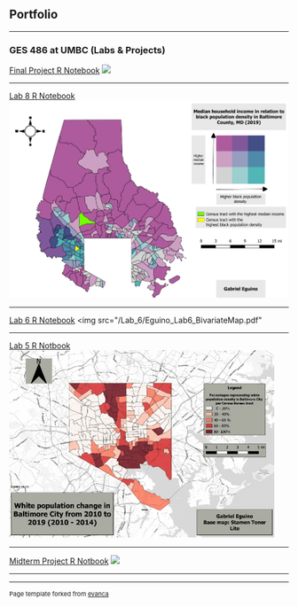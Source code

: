 ## Portfolio

---

### GES 486 at UMBC (Labs & Projects)

[Final Project R Notebook](/Final_Project/Eguino_FinalProject.html)
![](/Final_Project/FinalProject_gif.gif)

---

[Lab 8 R Notebook](/Lab_8/Eguino_Lab8.html)
<img src="/Lab_8/Lab8_Bivariate.pdf"/>

---

[Lab 6 R Notebook](/Lab_6/Eguino_Lab6.html)
<img src="/Lab_6/Eguino_Lab6_BivariateMap.pdf"

---

[Lab 5 R Notbook](/Lab_5/Eguino_Lab5.html)
![](Lab5_gif.gif)

---

[Midterm Project R Notbook](/Midterm/Eguino_Actual_Lab5.html)
![](/Midterm/Eguino_midterm.gif)

---

---
<p style="font-size:11px">Page template forked from <a href="https://github.com/evanca/quick-portfolio">evanca</a></p>
<!-- Remove above link if you don't want to attibute -->
